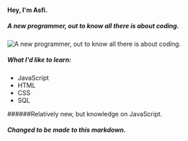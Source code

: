 #### Hey, I'm Asfi.
##### A new programmer, out to know all there is about coding.
![A new programmer, out to know all there is about coding.](https://media.discordapp.net/attachments/866641398984081418/874749303330062416/asufi__asfi.png)

##### What I'd like to learn:
* JavaScript
* HTML
* CSS
* SQL

######Relatively new, but knowledge on JavaScript.

##### Changed to be made to this markdown.
